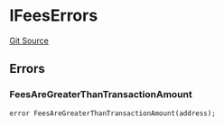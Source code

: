 # IFeesErrors
[Git Source](https://github.com/thrackle-io/tron/blob/826eee0e9167e4ceebe5bb3df2058b377df8b6bc/src/common/IErrors.sol)


## Errors
### FeesAreGreaterThanTransactionAmount

```solidity
error FeesAreGreaterThanTransactionAmount(address);
```


